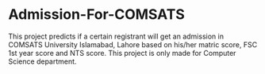 # Admission-For-COMSATS
This project predicts if a certain registrant will get an admission in COMSATS University Islamabad, Lahore based on his/her matric score, FSC 1st year score and NTS score. This project is only made for Computer Science department.
